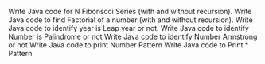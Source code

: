 Write Java code for  N Fibonscci Series (with and  without recursion).
Write Java code to find Factorial of a number (with and  without recursion).
Write Java code to identify year is Leap year or not.
Write Java code to identify Number is Palindrome or not
Write Java code to identify Number Armstrong or not
Write Java code to print Number Pattern 
Write Java code to Print * Pattern
